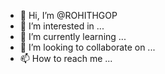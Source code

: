 - 👋 Hi, I’m @ROHITHGOP
- 👀 I’m interested in ...
- 🌱 I’m currently learning ...
- 💞️ I’m looking to collaborate on ...
- 📫 How to reach me ...

<!---
ROHITHGOP/ROHITHGOP is a ✨ special ✨ repository because its `README.md` (this file) appears on your GitHub profile.
You can click the Preview link to take a look at your changes.
--->
